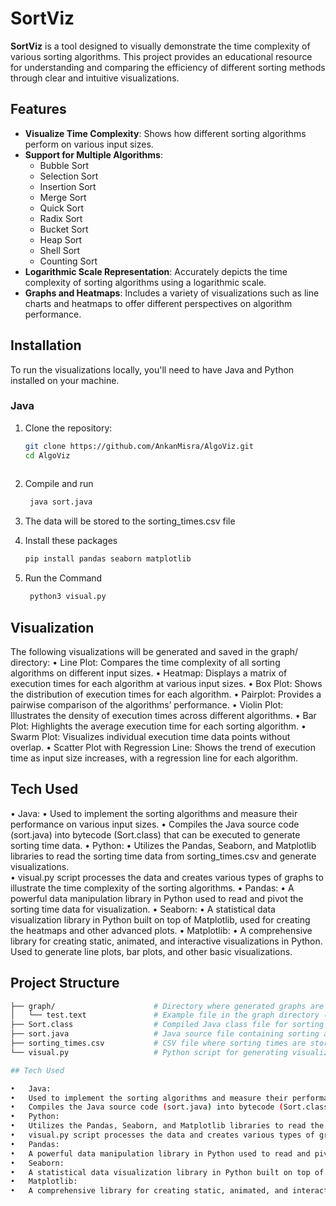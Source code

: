 
# SortViz

**SortViz** is a tool designed to visually demonstrate the time complexity of various sorting algorithms. This project provides an educational resource for understanding and comparing the efficiency of different sorting methods through clear and intuitive visualizations.

## Features

- **Visualize Time Complexity**: Shows how different sorting algorithms perform on various input sizes.
- **Support for Multiple Algorithms**:
  - Bubble Sort
  - Selection Sort
  - Insertion Sort
  - Merge Sort
  - Quick Sort
  - Radix Sort
  - Bucket Sort
  - Heap Sort
  - Shell Sort
  - Counting Sort
- **Logarithmic Scale Representation**: Accurately depicts the time complexity of sorting algorithms using a logarithmic scale.
- **Graphs and Heatmaps**: Includes a variety of visualizations such as line charts and heatmaps to offer different perspectives on algorithm performance.

## Installation

To run the visualizations locally, you'll need to have Java and Python installed on your machine.

### Java

1. Clone the repository:
   ```bash
   git clone https://github.com/AnkanMisra/AlgoViz.git
   cd AlgoViz
  
2. Compile and run
   ```bash
    java sort.java

3. The data will be stored to the sorting_times.csv file

4. Install these packages
    ```bash
   pip install pandas seaborn matplotlib
5. Run the Command
   ```bash
    python3 visual.py

## Visualization
The following visualizations will be generated and saved in the graph/ directory:
	•	Line Plot: Compares the time complexity of all sorting algorithms on different input sizes.
	•	Heatmap: Displays a matrix of execution times for each algorithm at various input sizes.
	•	Box Plot: Shows the distribution of execution times for each algorithm.
	•	Pairplot: Provides a pairwise comparison of the algorithms’ performance.
	•	Violin Plot: Illustrates the density of execution times across different algorithms.
	•	Bar Plot: Highlights the average execution time for each sorting algorithm.
	•	Swarm Plot: Visualizes individual execution time data points without overlap.
	•	Scatter Plot with Regression Line: Shows the trend of execution time as input size increases, with a regression line for each algorithm.
 
## Tech Used

•	Java:
•	Used to implement the sorting algorithms and measure their performance on various input sizes.
•	Compiles the Java source code (sort.java) into bytecode (Sort.class) that can be executed to generate sorting time data.
•	Python:
•	Utilizes the Pandas, Seaborn, and Matplotlib libraries to read the sorting time data from sorting_times.csv and generate visualizations.	
•	visual.py script processes the data and creates various types of graphs to illustrate the time complexity of the sorting algorithms.
•	Pandas:
•	A powerful data manipulation library in Python used to read and pivot the sorting time data for visualization.
•	Seaborn:
•	A statistical data visualization library in Python built on top of Matplotlib, used for creating the heatmaps and other advanced plots.
•	Matplotlib:
•	A comprehensive library for creating static, animated, and interactive visualizations in Python. Used to generate line plots, bar plots, and other basic visualizations.


## Project Structure
```bash
├── graph/                      # Directory where generated graphs are saved
│   └── test.text               # Example file in the graph directory (this can be removed or replaced with your generated images)
├── Sort.class                  # Compiled Java class file for sorting algorithms
├── sort.java                   # Java source file containing sorting algorithms
├── sorting_times.csv           # CSV file where sorting times are stored
└── visual.py                   # Python script for generating visualizations

## Tech Used

•	Java:
•	Used to implement the sorting algorithms and measure their performance on various input sizes.
•	Compiles the Java source code (sort.java) into bytecode (Sort.class) that can be executed to generate sorting time data.
•	Python:
•	Utilizes the Pandas, Seaborn, and Matplotlib libraries to read the sorting time data from sorting_times.csv and generate visualizations.	
•	visual.py script processes the data and creates various types of graphs to illustrate the time complexity of the sorting algorithms.
•	Pandas:
•	A powerful data manipulation library in Python used to read and pivot the sorting time data for visualization.
•	Seaborn:
•	A statistical data visualization library in Python built on top of Matplotlib, used for creating the heatmaps and other advanced plots.
•	Matplotlib:
•	A comprehensive library for creating static, animated, and interactive visualizations in Python. Used to generate line plots, bar plots, and other basic visualizations.
